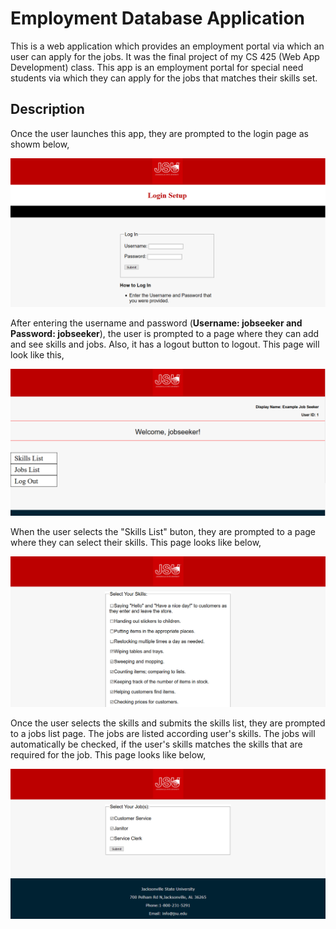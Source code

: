 #  Employment Database Application
   This is a web application which provides an employment portal via which an user can apply for the jobs.
   It was the final project of my CS 425 (Web App Development) class. This app is an employment portal for special need students
   via which they can apply for the jobs that matches their skills set. 
## Description
   Once the user launches this app, they are prompted to the login page as showm below,
   
   ![picture](employment1.PNG)
   
   After entering the username and password (**Username: jobseeker and Password: jobseeker**), the user is prompted to a page
   where  they can add and see skills and jobs. Also, it has a logout button to logout. This page will look like this,
   
   ![picture](employment2.PNG)
   
   When the user selects the "Skills List" buton, they are prompted to a page where they can select their skills. This page looks like below,
   
   ![picture](employment3.PNG)
   
   Once the user selects the skills and submits the skills list, they are prompted to a jobs list page. The jobs are listed according user's
   skills. The jobs will automatically be checked, if the user's skills matches the skills that are required for the job. This page looks like below,
   
   ![picture](employment4.png)

